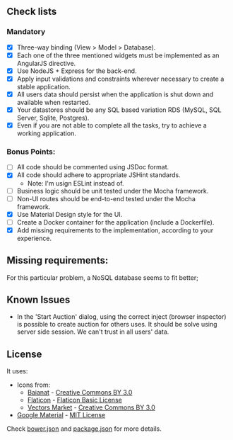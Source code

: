 
## Check lists

### Mandatory
* [x] Three-way binding (View > Model > Database).
* [x] Each one of the three mentioned widgets must be implemented as an AngularJS directive.
* [x] Use NodeJS + Express for the back-end.
* [x] Apply input validations and constraints wherever necessary to create a stable application.
* [x] All users data should persist when the application is shut down and available when restarted.
* [x] Your datastores should be any SQL based variation RDS (MySQL, SQL Server, Sqlite, Postgres).
* [x] Even if you are not able to complete all the tasks, try to achieve a working application.

### Bonus Points:
* [ ] All code should be commented using JSDoc format.
* [x] All code should adhere to appropriate JSHint standards.
  * Note: I'm usign ESLint instead of.
* [ ] Business logic should be unit tested under the Mocha framework.
* [ ] Non-UI routes should be end-to-end tested under the Mocha framework.
* [x] Use Material Design style for the UI.
* [ ] Create a Docker container for the application (include a Dockerfile).
* [x] Add missing requirements to the implementation, according to your experience.

## Missing requirements:
For this particular problem, a NoSQL database seems to fit better;

## Known Issues
* In the 'Start Auction' dialog, using the correct inject (browser inspector) is possible to create auction for others uses. It should be solve using server side session. We can't trust in all users' data.


## License
It uses:
  * Icons from:
    * [Baianat](http://www.flaticon.com/authors/baianat) - [Creative Commons BY 3.0](http://creativecommons.org/licenses/by/3.0/)
    * [Flaticon](http://www.flaticon.com/) - [Flaticon Basic License ](http://file000.flaticon.com/downloads/license/license.pdf)
    * [Vectors Market](http://www.flaticon.com/authors/vectors-market) - [Creative Commons BY 3.0](http://creativecommons.org/licenses/by/3.0/)
  * [Google Material](https://material.angularjs.org) - [MIT License](https://raw.githubusercontent.com/angular/material/v1.1.0-rc.5/LICENSE)

Check [bower.json](angular/bower.json) and [package.json](node/package.json) for more details.
